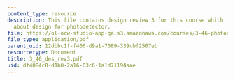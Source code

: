 ```yaml
---
content_type: resource
description: This file contains design review 3 for this course which is discussing
  about design for photodetector.
file: https://ol-ocw-studio-app-qa.s3.amazonaws.com/courses/3-46-photonic-materials-and-devices-spring-2006/df4084c8d1b02a1603c61a1d71194aae_3_46_des_rev3.pdf
file_type: application/pdf
parent_uid: 12dbbc1f-f406-d9a1-7089-339cbf2567eb
resourcetype: Document
title: 3_46_des_rev3.pdf
uid: df4084c8-d1b0-2a16-03c6-1a1d71194aae
---
```

